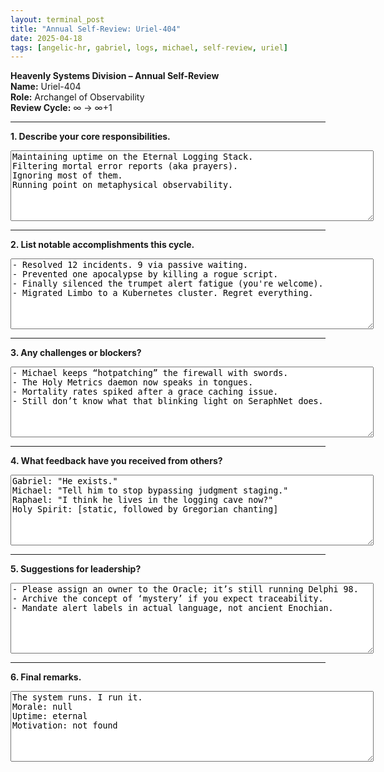 ```yaml
---
layout: terminal_post
title: "Annual Self-Review: Uriel-404"
date: 2025-04-18
tags: [angelic-hr, gabriel, logs, michael, self-review, uriel]
---
```


**Heavenly Systems Division – Annual Self-Review**  
**Name:** Uriel-404  
**Role:** Archangel of Observability  
**Review Cycle:** ∞ → ∞+1  

---

**1. Describe your core responsibilities.**  
<textarea readonly rows="4" style="width: 581px; height: 113px;">
Maintaining uptime on the Eternal Logging Stack.
Filtering mortal error reports (aka prayers).
Ignoring most of them.
Running point on metaphysical observability.
</textarea>

---

**2. List notable accomplishments this cycle.**  
<textarea readonly rows="6" style="width: 581px; height: 113px;">
- Resolved 12 incidents. 9 via passive waiting.
- Prevented one apocalypse by killing a rogue script.
- Finally silenced the trumpet alert fatigue (you're welcome).
- Migrated Limbo to a Kubernetes cluster. Regret everything.
</textarea>

---

**3. Any challenges or blockers?**  
<textarea readonly rows="5" style="width: 581px; height: 113px;">
- Michael keeps “hotpatching” the firewall with swords.
- The Holy Metrics daemon now speaks in tongues.
- Mortality rates spiked after a grace caching issue.
- Still don’t know what that blinking light on SeraphNet does.
</textarea>

---

**4. What feedback have you received from others?**  
<textarea readonly rows="6" style="width: 581px; height: 113px;">
Gabriel: "He exists."
Michael: "Tell him to stop bypassing judgment staging."
Raphael: "I think he lives in the logging cave now?"
Holy Spirit: [static, followed by Gregorian chanting]
</textarea>

---

**5. Suggestions for leadership?**  
<textarea readonly rows="5" style="width: 581px; height: 113px;">
- Please assign an owner to the Oracle; it’s still running Delphi 98.
- Archive the concept of ‘mystery’ if you expect traceability.
- Mandate alert labels in actual language, not ancient Enochian.
</textarea>

---

**6. Final remarks.**  
<textarea readonly rows="4" style="width: 581px; height: 113px;">
The system runs. I run it.  
Morale: null  
Uptime: eternal  
Motivation: not found
</textarea>
